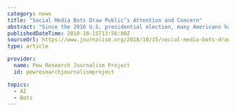 ```yaml
---
category: news
title: "Social Media Bots Draw Public’s Attention and Concern"
abstract: "Since the 2016 U.S. presidential election, many Americans have expressed concern about the presence of misinformation online, particularly on social media. Recent congressional hearings and investigations by social media sites and academic researchers have ..."
publishedDateTime: 2018-10-15T13:56:00Z
sourceUrl: https://www.journalism.org/2018/10/15/social-media-bots-draw-publics-attention-and-concern/
type: article

provider:
  name: Pew Research Journalism Project
  id: pewresearchjournalismproject

topics:
  - AI
  - Bots
---
```

